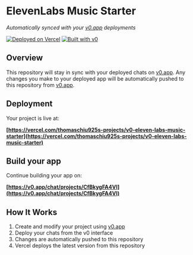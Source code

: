 # ElevenLabs Music Starter

*Automatically synced with your [v0.app](https://v0.app) deployments*

[![Deployed on Vercel](https://img.shields.io/badge/Deployed%20on-Vercel-black?style=for-the-badge&logo=vercel)](https://vercel.com/thomaschiu925s-projects/v0-eleven-labs-music-starter)
[![Built with v0](https://img.shields.io/badge/Built%20with-v0.app-black?style=for-the-badge)](https://v0.app/chat/projects/CfBkygFA4Vl)

## Overview

This repository will stay in sync with your deployed chats on [v0.app](https://v0.app).
Any changes you make to your deployed app will be automatically pushed to this repository from [v0.app](https://v0.app).

## Deployment

Your project is live at:

**[https://vercel.com/thomaschiu925s-projects/v0-eleven-labs-music-starter](https://vercel.com/thomaschiu925s-projects/v0-eleven-labs-music-starter)**

## Build your app

Continue building your app on:

**[https://v0.app/chat/projects/CfBkygFA4Vl](https://v0.app/chat/projects/CfBkygFA4Vl)**

## How It Works

1. Create and modify your project using [v0.app](https://v0.app)
2. Deploy your chats from the v0 interface
3. Changes are automatically pushed to this repository
4. Vercel deploys the latest version from this repository

